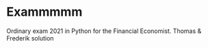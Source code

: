 # Exammmmm
Ordinary exam 2021 in Python for the Financial Economist. Thomas &amp; Frederik solution

